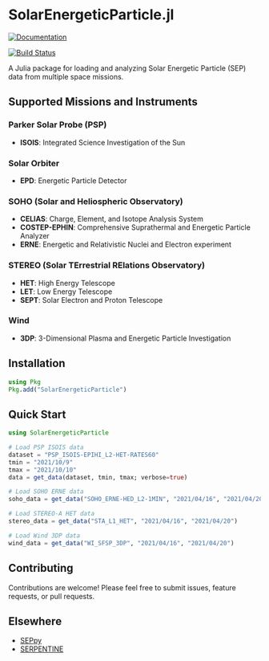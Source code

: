 # SolarEnergeticParticle.jl

[![Documentation](https://img.shields.io/badge/docs-dev-blue.svg)](https://JuliaSpacePhysics.github.io/SolarEnergeticParticle.jl/dev/)

[![Build Status](https://github.com/JuliaSpacePhysics/SolarEnergeticParticle.jl/actions/workflows/CI.yml/badge.svg?branch=main)](https://github.com/JuliaSpacePhysics/SolarEnergeticParticle.jl/actions/workflows/CI.yml?query=branch%3Amain)

A Julia package for loading and analyzing Solar Energetic Particle (SEP) data from multiple space missions.

## Supported Missions and Instruments

### Parker Solar Probe (PSP)
- **ISOIS**: Integrated Science Investigation of the Sun

### Solar Orbiter
- **EPD**: Energetic Particle Detector

### SOHO (Solar and Heliospheric Observatory)
- **CELIAS**: Charge, Element, and Isotope Analysis System
- **COSTEP-EPHIN**: Comprehensive Suprathermal and Energetic Particle Analyzer
- **ERNE**: Energetic and Relativistic Nuclei and Electron experiment

### STEREO (Solar TErrestrial RElations Observatory)
- **HET**: High Energy Telescope
- **LET**: Low Energy Telescope
- **SEPT**: Solar Electron and Proton Telescope

### Wind
- **3DP**: 3-Dimensional Plasma and Energetic Particle Investigation

## Installation

```julia
using Pkg
Pkg.add("SolarEnergeticParticle")
```

## Quick Start

```julia
using SolarEnergeticParticle

# Load PSP ISOIS data
dataset = "PSP_ISOIS-EPIHI_L2-HET-RATES60"
tmin = "2021/10/9"
tmax = "2021/10/10"
data = get_data(dataset, tmin, tmax; verbose=true)

# Load SOHO ERNE data
soho_data = get_data("SOHO_ERNE-HED_L2-1MIN", "2021/04/16", "2021/04/20")

# Load STEREO-A HET data
stereo_data = get_data("STA_L1_HET", "2021/04/16", "2021/04/20")

# Load Wind 3DP data
wind_data = get_data("WI_SFSP_3DP", "2021/04/16", "2021/04/20")
```

## Contributing

Contributions are welcome! Please feel free to submit issues, feature requests, or pull requests.

## Elsewhere

- [SEPpy](https://github.com/serpentine-h2020/SEPpy)
- [SERPENTINE](https://github.com/serpentine-h2020/serpentine)